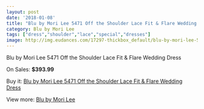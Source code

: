 ```yaml
---
layout: post
date: '2018-01-08'
title: "Blu by Mori Lee 5471 Off the Shoulder Lace Fit & Flare Wedding Dress"
category: Blu by Mori Lee
tags: ["dress","shoulder","lace","special","dresses"]
image: http://img.eudances.com/17297-thickbox_default/blu-by-mori-lee-5471-off-the-shoulder-lace-fit-flare-wedding-dress.jpg
---
```

Blu by Mori Lee 5471 Off the Shoulder Lace Fit & Flare Wedding Dress

On Sales: **$393.99**
<a href="https://www.eudances.com/en/blu-by-mori-lee/5051-blu-by-mori-lee-5471-off-the-shoulder-lace-fit-flare-wedding-dress.html"><amp-img layout="responsive" width="600" height="600" src="//img.eudances.com/17297-thickbox_default/blu-by-mori-lee-5471-off-the-shoulder-lace-fit-flare-wedding-dress.jpg" alt="Blu by Mori Lee 5471 Off the Shoulder Lace Fit & Flare Wedding Dress 0" /></a>
<a href="https://www.eudances.com/en/blu-by-mori-lee/5051-blu-by-mori-lee-5471-off-the-shoulder-lace-fit-flare-wedding-dress.html"><amp-img layout="responsive" width="600" height="600" src="//img.eudances.com/17301-thickbox_default/blu-by-mori-lee-5471-off-the-shoulder-lace-fit-flare-wedding-dress.jpg" alt="Blu by Mori Lee 5471 Off the Shoulder Lace Fit & Flare Wedding Dress 1" /></a>
<a href="https://www.eudances.com/en/blu-by-mori-lee/5051-blu-by-mori-lee-5471-off-the-shoulder-lace-fit-flare-wedding-dress.html"><amp-img layout="responsive" width="600" height="600" src="//img.eudances.com/17300-thickbox_default/blu-by-mori-lee-5471-off-the-shoulder-lace-fit-flare-wedding-dress.jpg" alt="Blu by Mori Lee 5471 Off the Shoulder Lace Fit & Flare Wedding Dress 2" /></a>
<a href="https://www.eudances.com/en/blu-by-mori-lee/5051-blu-by-mori-lee-5471-off-the-shoulder-lace-fit-flare-wedding-dress.html"><amp-img layout="responsive" width="600" height="600" src="//img.eudances.com/17299-thickbox_default/blu-by-mori-lee-5471-off-the-shoulder-lace-fit-flare-wedding-dress.jpg" alt="Blu by Mori Lee 5471 Off the Shoulder Lace Fit & Flare Wedding Dress 3" /></a>
<a href="https://www.eudances.com/en/blu-by-mori-lee/5051-blu-by-mori-lee-5471-off-the-shoulder-lace-fit-flare-wedding-dress.html"><amp-img layout="responsive" width="600" height="600" src="//img.eudances.com/17298-thickbox_default/blu-by-mori-lee-5471-off-the-shoulder-lace-fit-flare-wedding-dress.jpg" alt="Blu by Mori Lee 5471 Off the Shoulder Lace Fit & Flare Wedding Dress 4" /></a>

Buy it: [Blu by Mori Lee 5471 Off the Shoulder Lace Fit & Flare Wedding Dress](https://www.eudances.com/en/blu-by-mori-lee/5051-blu-by-mori-lee-5471-off-the-shoulder-lace-fit-flare-wedding-dress.html "Blu by Mori Lee 5471 Off the Shoulder Lace Fit & Flare Wedding Dress")

View more: [Blu by Mori Lee](https://www.eudances.com/en/39-blu-by-mori-lee "Blu by Mori Lee")